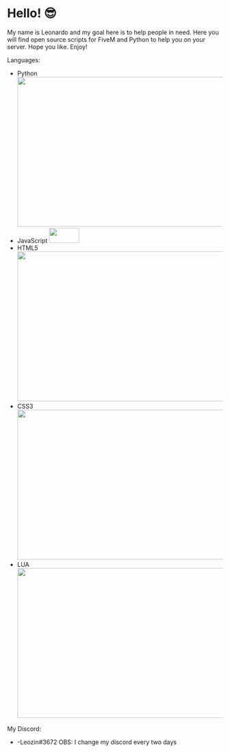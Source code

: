 # Hello! 😎

My name is Leonardo and my goal here is to help people in need. Here you will find open source scripts for FiveM and Python to help you on your server. Hope you like. Enjoy!

Languages:
- Python <img src="https://upload.wikimedia.org/wikipedia/commons/thumb/0/0a/Python.svg/1200px-Python.svg.png" width="700vw" height="350vh">
- JavaScript <img src="https://upload.wikimedia.org/wikipedia/commons/thumb/9/99/Unofficial_JavaScript_logo_2.svg/1200px-Unofficial_JavaScript_logo_2.svg.png" width="70vw" height="35vh">
- HTML5 <img src="https://upload.wikimedia.org/wikipedia/commons/thumb/6/61/HTML5_logo_and_wordmark.svg/1200px-HTML5_logo_and_wordmark.svg.png" width="700vw" height="350vh">
- CSS3 <img src="https://upload.wikimedia.org/wikipedia/commons/thumb/d/d5/CSS3_logo_and_wordmark.svg/1200px-CSS3_logo_and_wordmark.svg.png" width="700vw" height="350vh">
- LUA <img src="https://upload.wikimedia.org/wikipedia/commons/thumb/c/cf/Lua-Logo.svg/1200px-Lua-Logo.svg.png" width="700vw" height="350vh">

My Discord:
- -Leozin#3672
OBS: I change my discord every two days 
